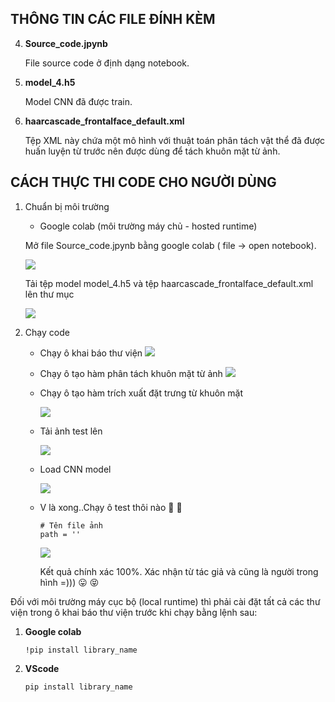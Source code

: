 ## THÔNG TIN CÁC FILE ĐÍNH KÈM
4. **Source_code.jpynb**

   File source code ở định dạng notebook.

5. **model_4.h5**

   Model CNN đã được train.
 
6. **haarcascade_frontalface_default.xml**

    Tệp XML này chứa một mô hình với thuật toán phân tách vật thể đã được huấn luyện từ trước nên được dùng để tách khuôn mặt từ ảnh.
    

## CÁCH THỰC THI CODE CHO NGƯỜI DÙNG
1. Chuẩn bị môi trường
    
    * Google colab (môi trường máy chủ - hosted runtime)
    
    Mở file Source_code.jpynb bằng google colab ( file -> open notebook).
    
      ![](file:///C:/Users/Admin/Pictures/Screenshot%202022-11-29%20204700.jpg)
    
   
   Tải tệp model model_4.h5 và tệp haarcascade_frontalface_default.xml lên thư mục
   
      ![](file:///C:/Users/Admin/Pictures/Screenshot%202022-11-29%20211322.jpg)
     
  2. Chạy code
      * Chạy ô khai báo thư viện
      ![](file:///C:/Users/Admin/Pictures/Screenshot%202022-11-29%20212255.jpg)
      * Chạy ô tạo hàm phân tách khuôn mặt từ ảnh
      ![](file:///C:/Users/Admin/Pictures/Screenshot%202022-11-29%20213358.jpg)
      * Chạy ô tạo hàm trích xuất đặt trưng từ khuôn mặt
      
        ![](file:///C:/Users/Admin/Pictures/Screenshot%202022-11-29%20221602.jpg)
      * Tải ảnh test lên
      
        ![](file:///C:/Users/Admin/Pictures/Screenshot%202022-11-29%20214410.jpg)
      * Load CNN model
        
          ![](file:///C:/Users/Admin/Pictures/Screenshot%202022-11-29%20220935.jpg)
     
     * V là xong..Chạy ô test thôi nào :muscle:  :muscle:
     
           # Tên file ảnh
           path = ''
           
       ![](file:///C:/Users/Admin/Pictures/Screenshot%202022-11-29%20221733.jpg)
       
         Kết quả chính xác 100%. Xác nhận từ tác giả và cũng là người trong hình =))) :stuck_out_tongue:  :stuck_out_tongue_closed_eyes:
     
  Đối với môi trường máy cục bộ (local runtime) thì phải cài đặt tất cả các thư viện trong ô khai báo thư viện trước khi chạy bằng lệnh sau:
  
  1. **Google colab**
  
         !pip install library_name
  2. **VScode**
         
         pip install library_name
     
     
     
